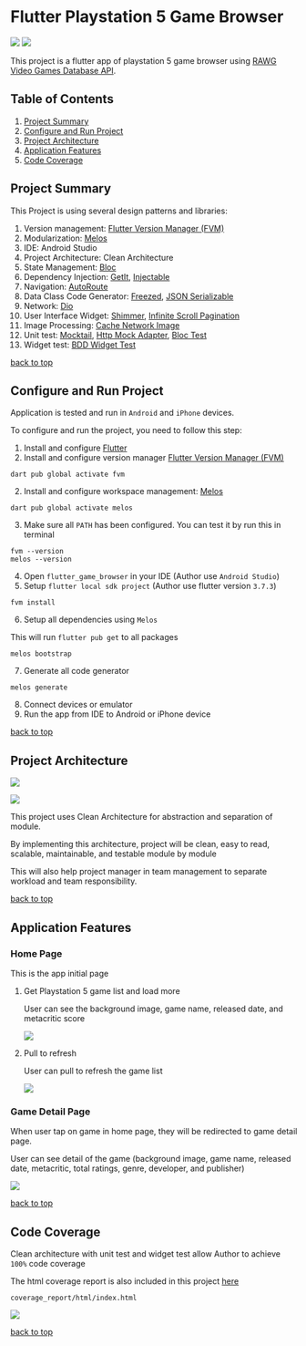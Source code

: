 # Flutter Playstation 5 Game Browser

![](.readme_assets/game_browser_android.gif)
![](.readme_assets/game_browser_apple.gif)

This project is a flutter app of playstation 5 game browser using [RAWG Video Games Database API](https://rawg.io/apidocs).

## Table of Contents
1. [Project Summary](#project-summary)
2. [Configure and Run Project](#configure-and-run-project)
3. [Project Architecture](#project-architecture)
4. [Application Features](#application-features)
5. [Code Coverage](#code-coverage)

## Project Summary
This Project is using several design patterns and libraries:
1. Version management: [Flutter Version Manager (FVM)](https://fvm.app/)
2. Modularization: [Melos](https://melos.invertase.dev/)
3. IDE: Android Studio
4. Project Architecture: Clean Architecture
5. State Management: [Bloc](https://pub.dev/packages/flutter_bloc)
6. Dependency Injection: [GetIt](https://pub.dev/packages/get_it), [Injectable](https://pub.dev/packages/injectable)
7. Navigation: [AutoRoute](https://pub.dev/packages/auto_route) 
8. Data Class Code Generator: [Freezed](https://pub.dev/packages/freezed), [JSON Serializable](https://pub.dev/packages/json_serializable)
9. Network: [Dio](https://pub.dev/packages/dio)
10. User Interface Widget: [Shimmer](https://pub.dev/packages/shimmer), [Infinite Scroll Pagination](https://pub.dev/packages/infinite_scroll_pagination)
11. Image Processing: [Cache Network Image](https://pub.dev/packages/cached_network_image)
12. Unit test: [Mocktail](https://pub.dev/packages/mocktail), [Http Mock Adapter](https://pub.dev/packages/http_mock_adapter), [Bloc Test](https://pub.dev/packages/bloc_test)
13. Widget test: [BDD Widget Test](https://pub.dev/packages/bdd_widget_test)

[back to top](#table-of-contents)

## Configure and Run Project
Application is tested and run in `Android` and `iPhone` devices.

To configure and run the project, you need to follow this step:
1. Install and configure [Flutter](https://docs.flutter.dev/get-started/install)
2. Install and configure version manager [Flutter Version Manager (FVM)](https://fvm.app/docs/getting_started/installation/)
```
dart pub global activate fvm
```
2. Install and configure workspace management: [Melos](https://melos.invertase.dev/getting-started)
```
dart pub global activate melos
```
3. Make sure all `PATH` has been configured. You can test it by run this in terminal
```
fvm --version
melos --version
```
4. Open `flutter_game_browser` in your IDE (Author use `Android Studio`)
5. Setup `flutter local sdk project` (Author use flutter version `3.7.3`)
```
fvm install
```
6. Setup all dependencies using `Melos`

This will run `flutter pub get` to all packages
```
melos bootstrap
```
7. Generate all code generator
```
melos generate
```
8. Connect devices or emulator
9. Run the app from IDE to Android or iPhone device

[back to top](#table-of-contents)

## Project Architecture
![](.readme_assets/clean_architecture.png)

![](.readme_assets/project_architecture.png)

This project uses Clean Architecture for abstraction and separation of module.

By implementing this architecture, project will be clean, easy to read, scalable, maintainable, and testable module by module

This will also help project manager in team management to separate workload and team responsibility.

[back to top](#table-of-contents)

## Application Features
### Home Page
This is the app initial page
1. Get Playstation 5 game list and load more
 
   User can see the background image, game name, released date, and metacritic score

   ![](.readme_assets/home_page.gif)

2. Pull to refresh

   User can pull to refresh the game list

   ![](.readme_assets/pull_to_refresh.gif)
   
### Game Detail Page
When user tap on game in home page, they will be redirected to game detail page.

User can see detail of the game (background image, game name, released date, metacritic, total ratings, genre, developer, and publisher)

![](.readme_assets/get_game_detail.gif)

[back to top](#table-of-contents)

## Code Coverage
Clean architecture with unit test and widget test allow Author to achieve `100%` code coverage

The html coverage report is also included in this project [here](coverage_report/html/index.html)
```
coverage_report/html/index.html
```

![](.readme_assets/code_coverage.png)

[back to top](#table-of-contents)

